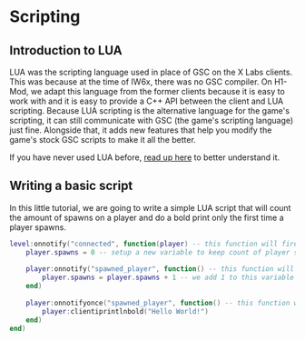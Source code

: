# Scripting

## Introduction to LUA

LUA was the scripting language used in place of GSC on the X Labs clients. This was because at the time of IW6x, there was no GSC compiler. On H1-Mod, we adapt this language from the former clients because it is easy to work with and it is easy to provide a C++ API between the client and LUA scripting. Because LUA scripting is the alternative language for the game's scripting, it can still communicate with GSC (the game's scripting language) just fine. Alongside that, it adds new features that help you modify the game's stock GSC scripts to make it all the better.

If you have never used LUA before, [read up here](https://www.lua.org/pil/contents.html) to better understand it.

## Writing a basic script

In this little tutorial, we are going to write a simple LUA script that will count the amount of spawns on a player and do a bold print only the first time a player spawns.

```lua
level:onnotify("connected", function(player) -- this function will fire EVERY TIME a new player has connected
    player.spawns = 0 -- setup a new variable to keep count of player spawns
    
    player:onnotify("spawned_player", function() -- this function will fire EVERY TIME the player has spawned
        player.spawns = player.spawns + 1 -- we add 1 to this variable everytime the player spawns
    end)
    
    player:onnotifyonce("spawned_player", function() -- this function will fire when the player has spawned ONCE.
        player:clientiprintlnbold("Hello World!")
    end)
end)
```

